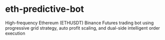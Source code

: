 # eth-predictive-bot
High-frequency Ethereum (ETHUSDT) Binance Futures trading bot using progressive grid strategy, auto profit scaling, and dual-side intelligent order execution
